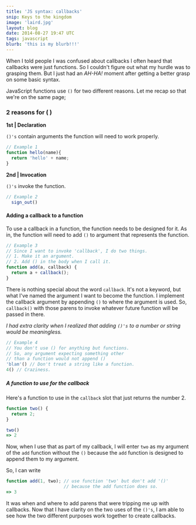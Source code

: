 ```yaml
---
title: 'JS syntax: callbacks'
snip: Keys to the kingdom
image: 'laird.jpg'
layout: blog
date: 2014-08-27 19:47 UTC
tags: javascript
blurb: 'this is my blurb!!!'
---
```


When I told people I was confused about callbacks I often heard that callbacks were just functions. So I couldn't figure out what my hurdle was to grasping them. But I just had an _AH-HA!_ moment after getting a better grasp on some basic syntax. 

JavaScript functions use `()` for two different reasons. Let me recap so that we're on the same page;

### 2 reasons for ( )

**1st | Declaration** 

`()'s` contain arguments the function will need to work properly.

~~~javascript
// Example 1
function hello(name){
  return 'hello' + name;
}
~~~

**2nd | Invocation** 

`()'s` invoke the function.

~~~javascript
// Example 2
  sign_out()
~~~

#### Adding a callback to a function

To use a callback in a function, the function needs to be designed for it. 
As in, the function will need to add `()` to argument that represents the function.

~~~javascript
// Example 3
// Since I want to invoke 'callback', I do two things.
// 1. Make it an argument.
// 2. Add () in the body when I call it.
function add(a, callback) { 
  return a + callback(); 
}
~~~

There is nothing special about the word `callback`. It's not a keyword, but what I've named the argument I want to become the function. I implement the callback argument by appending `()` to where the argument is used. So, `callback()` with those parens to invoke whatever future function will be passed in there.

_I had extra clarity when I realized that adding `()'s` to a number or string would be meaningless._

~~~javascript
// Example 4
// You don't use () for anything but functions.
// So, any argument expecting something other 
// than a function would not append ()
'blam'() // Don't treat a string like a function.
4() // Craziness.
~~~

##### A function to use for the callback
Here's a function to use in the `callback` slot that just returns the number 2. 

~~~javascript
function two() {
  return 2;
}

two()
=> 2
~~~

Now, when I use that as part of my callback, I will enter `two` as my argument of the `add` function without the `()` because the `add` function is designed to append them to my argument. 

So, I can write 

~~~javascript
function add(1, two); // use function 'two' but don't add '()' 
                      // because the add function does so.
=> 3
~~~

It was when and where to add parens that were tripping me up with callbacks. 
Now that I have clarity on the two uses of the `()'s`, I am able to see how the two different purposes work together to create callbacks.
